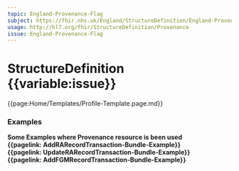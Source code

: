 ```yaml
---
topic: England-Provenance-Flag
subject: https://fhir.nhs.uk/England/StructureDefinition/England-Provenance-Flag
usage: http://hl7.org/fhir/StructureDefinition/Provenance
issue: England-Provenance-Flag
---
```


# StructureDefinition {{variable:issue}}

<nocheck>
{{page:Home/Templates/Profile-Template.page.md}}

<div id="Examples" class="tabcontent">
  <h3>Examples</h3>
<b> Some Examples where Provenance resource is been used
<br>{{pagelink: AddRARecordTransaction-Bundle-Example}}
<br>{{pagelink: UpdateRARecordTransaction-Bundle-Example}}
<br>{{pagelink: AddFGMRecordTransaction-Bundle-Example}}
<br><br>

</div>
</nocheck>